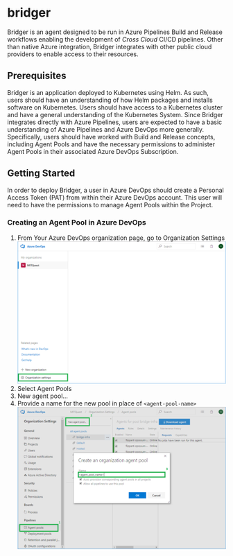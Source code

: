 # bridger
Bridger is an agent designed to be run in Azure Pipelines Build and Release workflows enabling
the development of _Cross Cloud_ CI/CD pipelines. Other than native Azure integration, Bridger
integrates with other public cloud providers to enable access to their resources.

## Prerequisites
Bridger is an application deployed to Kubernetes using Helm. As such, users should have an
understanding of how Helm packages and installs software on Kubernetes. Users should have access
to a Kubernetes cluster and have a general understanding of the Kubernetes System.
Since Bridger integrates directly with Azure Pipelines, users are expected to have a basic
understanding of Azure Pipelines and Azure DevOps more generally. Specifically, users should have
worked with Build and Release concepts, including Agent Pools and have the necessary permissions to
administer Agent Pools in their associated Azure DevOps Subscription.

## Getting Started
In order to deploy Bridger, a user in Azure DevOps should create a Personal Access Token (PAT)
from within their Azure DevOps account. This user will need to have the permissions to manage
Agent Pools within the Project.

### Creating an Agent Pool in Azure DevOps
1. From Your Azure DevOps organization page, go to Organization Settings  
![Organization Settings](./docs/_static/org_settings.png)
1. Select Agent Pools
1. New agent pool...
1. Provide a name for the new pool in place of `<agent-pool-name>`  
![Creating a new Agent Pool in Azure DevOps](./docs/_static/create_agent_pool.png)
